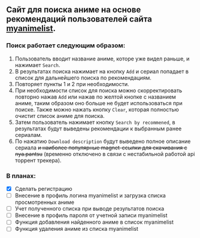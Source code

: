 ## Сайт для поиска аниме на основе рекомендаций пользователей сайта [myanimelist](https://myanimelist.net/).

### Поиск работает следующим образом:

1. Пользователь вводит название аниме, которе уже видел раньше, и нажимает `Search`.
2. В результатах поиска нажимает на кнопку `Add` и сериал попадает в список для дальнейшего поиска по рекомендациям.
3. Повторяет пункты 1 и 2 при необходимости.
4. При необходимости список для поиска можно скорректировать повторно нажав `Add` или нажав по желтой кнопке с названием аниме, таким образом оно больше не будет использоваться при поиске. Также можно нажать кнопку `Clear`, которая полностью очистит список аниме для поиска.
5. Затем пользователь нажимает кнопку `Search by recommened`, в результатах будут выведены рекомендации к выбранным ранее сериалам.
6. По нажатию `Download description` будут выведено полное описание сериала ~~и наиболее популярные magnet-ссылки для скачивания с nya.pantsu~~ (временно отключено в связи с нестабильной работой api торрент трекера).

### В планах:

- [x] Сделать регистрацию
- [ ] Внесение в профиль логина myanimelist и загрузка списка просмотренных аниме
- [ ] Учет полученного списка при выводе результатов поиска
- [ ] Внесение в профиль пароля от учетной записи myanimelist
- [ ] Функция добавления найденного аниме в список myanimelist
- [ ] Функция удаления аниме из списка myanimelist
